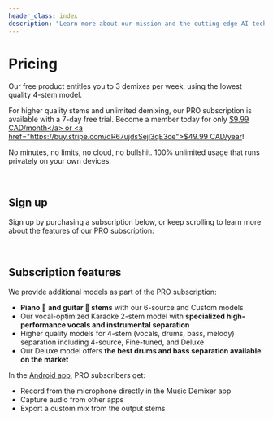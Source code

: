 ```yaml
---
header_class: index
description: "Learn more about our mission and the cutting-edge AI technology powering our music demixing tools."
---
```


# Pricing

Our free product entitles you to 3 demixes per week, using the lowest quality 4-stem model.

For higher quality stems and unlimited demixing, our PRO subscription is available with a 7-day free trial. Become a member today for only <a href="https://buy.stripe.com/aEU29ZgF48Z13qEeUV">$9.99 CAD/month</a> or <a  href="https://buy.stripe.com/dR67ujdsSejl3qE3ce">$49.99 CAD/year</a>!

No minutes, no limits, no cloud, no bullshit. 100% unlimited usage that runs privately on your own devices.

<br>

## Sign up

Sign up by purchasing a subscription below, or keep scrolling to learn more about the features of our PRO subscription:

<script async src="https://js.stripe.com/v3/pricing-table.js"></script>
<stripe-pricing-table id="pricing-table" pricing-table-id="prctbl_1OcXFtAmT5bJ3vuw0JDQk6A5"
publishable-key="pk_live_51ObLZ9AmT5bJ3vuwDIgzrNEljt7oK42MqgmnEKZbANz0PDtlzkD3Oc6R2JopYNJnpsteV8or0hY2s1l2bmrM1hED00nMDhvPqg">
</stripe-pricing-table>

<br>

## Subscription features

We provide additional models as part of the PRO subscription:
* **Piano 🎹 and guitar 🎸 stems** with our 6-source and Custom models
* Our vocal-optimized Karaoke 2-stem model with **specialized high-performance vocals and instrumental separation**
* Higher quality models for 4-stem (vocals, drums, bass, melody) separation including 4-source, Fine-tuned, and Deluxe
* Our Deluxe model offers **the best drums and bass separation available on the market**

In the [Android app](/android), PRO subscribers get:

* Record from the microphone directly in the Music Demixer app
* Capture audio from other apps
* Export a custom mix from the output stems

<br>
